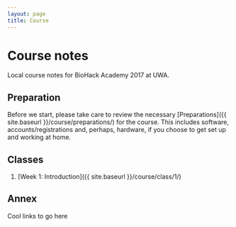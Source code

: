 ```yaml
---
layout: page
title: Course
---
```


# Course notes

Local course notes for BioHack Academy 2017 at UWA.

## Preparation

Before we start, please take care to review the necessary [Preparations]({{ site.baseurl }}/course/preparations/) for the course. This includes software, accounts/registrations and, perhaps, hardware, if you choose to get set up and working at home.

## Classes

1. [Week 1: Introduction]({{ site.baseurl }}/course/class/1/)

## Annex

Cool links to go here

